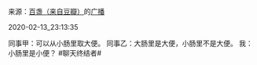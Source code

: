 来源：[百盏（来自豆瓣）](https://www.douban.com/people/hongshulin/)的[广播](https://www.douban.com/people/hongshulin/status/2809309374/)


2020-02-13_23:13:35


同事甲：可以从小肠里取大便。
同事乙：大肠里是大便，小肠里不是大便。
我：小肠里是小便？
&#35;聊天终结者&#35;
